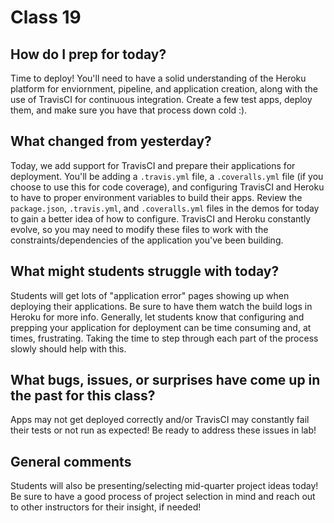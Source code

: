 # Class 19

## How do I prep for today?
Time to deploy!  You'll need to have a solid understanding of the Heroku platform for enviornment, pipeline, and application creation, along with the use of TravisCI for continuous integration.  Create a few test apps, deploy them, and make sure you have that process down cold :).

## What changed from yesterday? 
Today, we add support for TravisCI and prepare their applications for deployment.  You'll be adding a `.travis.yml` file, a `.coveralls.yml` file (if you choose to use this for code coverage), and configuring TravisCI and Heroku to have to proper environment variables to build their apps.  Review the `package.json`, `.travis.yml`, and `.coveralls.yml` files in the demos for today to gain a better idea of how to configure.  TravisCI and Heroku constantly evolve, so you may need to modify these files to work with the constraints/dependencies of the application you've been building.

## What might students struggle with today? 
Students will get lots of "application error" pages showing up when deploying their applications.  Be sure to have them watch the build logs in Heroku for more info.  Generally, let students know that configuring and prepping your application for deployment can be time consuming and, at times, frustrating.  Taking the time to step through each part of the process slowly should help with this.

## What bugs, issues, or surprises have come up in the past for this class?
Apps may not get deployed correctly and/or TravisCI may constantly fail their tests or not run as expected!  Be ready to address these issues in lab!

## General comments
Students will also be presenting/selecting mid-quarter project ideas today!  Be sure to have a good process of project selection in mind and reach out to other instructors for their insight, if needed!

